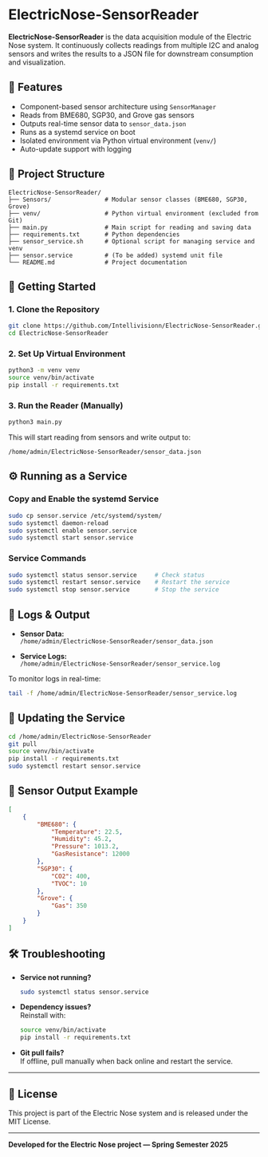 # ElectricNose-SensorReader

**ElectricNose-SensorReader** is the data acquisition module of the Electric Nose system. It continuously collects readings from multiple I2C and analog sensors and writes the results to a JSON file for downstream consumption and visualization.

## 🔧 Features

- Component-based sensor architecture using `SensorManager`
- Reads from BME680, SGP30, and Grove gas sensors
- Outputs real-time sensor data to `sensor_data.json`
- Runs as a systemd service on boot
- Isolated environment via Python virtual environment (`venv/`)
- Auto-update support with logging

## 📁 Project Structure

```
ElectricNose-SensorReader/
├── Sensors/               # Modular sensor classes (BME680, SGP30, Grove)
├── venv/                  # Python virtual environment (excluded from Git)
├── main.py                # Main script for reading and saving data
├── requirements.txt       # Python dependencies
├── sensor_service.sh      # Optional script for managing service and venv
├── sensor.service         # (To be added) systemd unit file
└── README.md              # Project documentation
```

## 🚀 Getting Started

### 1. Clone the Repository

```bash
git clone https://github.com/Intellivisionn/ElectricNose-SensorReader.git
cd ElectricNose-SensorReader
```

### 2. Set Up Virtual Environment

```bash
python3 -m venv venv
source venv/bin/activate
pip install -r requirements.txt
```

### 3. Run the Reader (Manually)

```bash
python3 main.py
```

This will start reading from sensors and write output to:

```
/home/admin/ElectricNose-SensorReader/sensor_data.json
```

## ⚙️ Running as a Service

### Copy and Enable the systemd Service

```bash
sudo cp sensor.service /etc/systemd/system/
sudo systemctl daemon-reload
sudo systemctl enable sensor.service
sudo systemctl start sensor.service
```

### Service Commands

```bash
sudo systemctl status sensor.service     # Check status
sudo systemctl restart sensor.service    # Restart the service
sudo systemctl stop sensor.service       # Stop the service
```

## 🧪 Logs & Output

- **Sensor Data:**  
  `/home/admin/ElectricNose-SensorReader/sensor_data.json`

- **Service Logs:**  
  `/home/admin/ElectricNose-SensorReader/sensor_service.log`

To monitor logs in real-time:

```bash
tail -f /home/admin/ElectricNose-SensorReader/sensor_service.log
```

## 🔁 Updating the Service

```bash
cd /home/admin/ElectricNose-SensorReader
git pull
source venv/bin/activate
pip install -r requirements.txt
sudo systemctl restart sensor.service
```

## 🧠 Sensor Output Example

```json
[
    {
        "BME680": {
            "Temperature": 22.5,
            "Humidity": 45.2,
            "Pressure": 1013.2,
            "GasResistance": 12000
        },
        "SGP30": {
            "CO2": 400,
            "TVOC": 10
        },
        "Grove": {
            "Gas": 350
        }
    }
]
```

## 🛠️ Troubleshooting

- **Service not running?**  
  ```bash
  sudo systemctl status sensor.service
  ```

- **Dependency issues?**  
  Reinstall with:
  ```bash
  source venv/bin/activate
  pip install -r requirements.txt
  ```

- **Git pull fails?**  
  If offline, pull manually when back online and restart the service.

---

## 📜 License

This project is part of the Electric Nose system and is released under the MIT License.

---

**Developed for the Electric Nose project — Spring Semester 2025**

